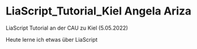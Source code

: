 # LiaScript_Tutorial_Kiel Angela Ariza

LiaScript Tutorial an der CAU zu Kiel (5.05.2022)

Heute lerne ich etwas über LiaScript
